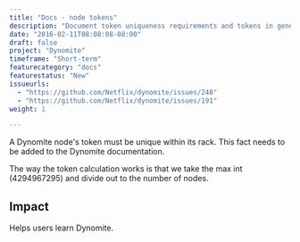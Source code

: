 ```yaml
---
title: "Docs - node tokens"
description: "Document token uniqueness requirements and tokens in general"
date: "2016-02-11T08:08:08-08:00"
draft: false
project: "Dynomite"
timeframe: "Short-term"
featurecategory: "docs"
featurestatus: "New"
issueurls: 
  - "https://github.com/Netflix/dynomite/issues/248"
  - "https://github.com/Netflix/dynomite/issues/191"
weight: 1

---
```


A Dynomite node's token must be unique within its rack. This fact needs to be added to the Dynomite documentation.

The way the token calculation works is that we take the max int (4294967295) and divide out to the number of nodes.

## Impact

Helps users learn Dynomite.
